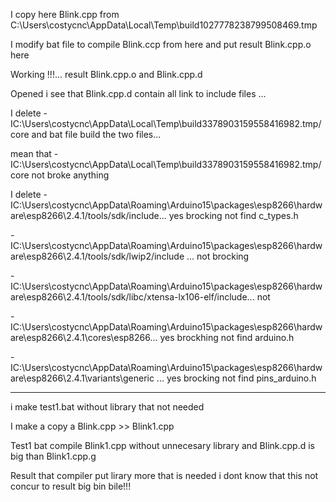 I copy here Blink.cpp from C:\Users\costycnc\AppData\Local\Temp\build1027778238799508469.tmp

I modify bat file to compile Blink.ccp from here and put result Blink.cpp.o here

Working !!!... result Blink.cpp.o and Blink.cpp.d

Opened i see that Blink.cpp.d contain all link to include files ...

I delete -IC:\Users\costycnc\AppData\Local\Temp\build3378903159558416982.tmp/core and bat file build the two files...

mean that -IC:\Users\costycnc\AppData\Local\Temp\build3378903159558416982.tmp/core not broke anything

I delete -IC:\Users\costycnc\AppData\Roaming\Arduino15\packages\esp8266\hardware\esp8266\2.4.1/tools/sdk/include... yes brocking not find c_types.h

-IC:\Users\costycnc\AppData\Roaming\Arduino15\packages\esp8266\hardware\esp8266\2.4.1/tools/sdk/lwip2/include ... not brocking

-IC:\Users\costycnc\AppData\Roaming\Arduino15\packages\esp8266\hardware\esp8266\2.4.1/tools/sdk/libc/xtensa-lx106-elf/include... not

-IC:\Users\costycnc\AppData\Roaming\Arduino15\packages\esp8266\hardware\esp8266\2.4.1\cores\esp8266... yes brockhing not find arduino.h

-IC:\Users\costycnc\AppData\Roaming\Arduino15\packages\esp8266\hardware\esp8266\2.4.1\variants\generic ... yes brocking not find pins_arduino.h

---------------------------------------------------------------------------------------

i make test1.bat without library that not needed

I make a copy a Blink.cpp >> Blink1.cpp

Test1 bat compile Blink1.cpp without unnecesary library and Blink.cpp.d is big than Blink1.cpp.g 

Result that compiler put lirary more that is needed i dont know that this not concur to result big bin bile!!! 
